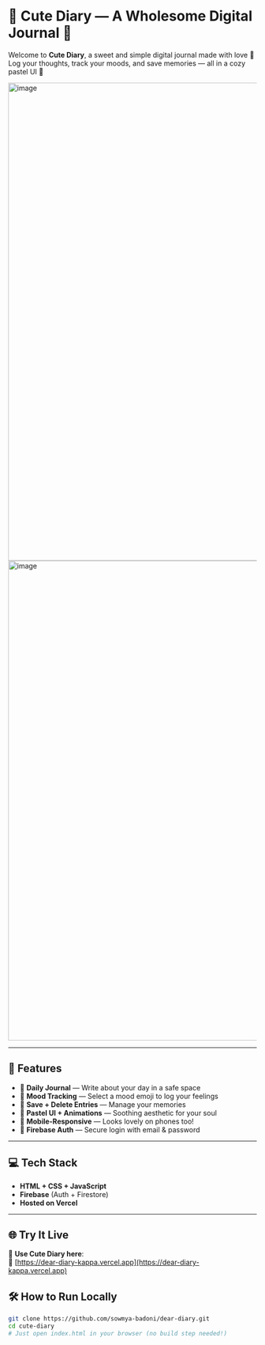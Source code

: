 # 🌸 Cute Diary — A Wholesome Digital Journal 🌸

Welcome to **Cute Diary**, a sweet and simple digital journal made with love 💖  
Log your thoughts, track your moods, and save memories — all in a cozy pastel UI 🌼

<img width="1918" height="967" alt="image" src="https://github.com/user-attachments/assets/e751e9e5-5aa7-4c82-844f-e5f1051a3c8b" />
<img width="1916" height="971" alt="image" src="https://github.com/user-attachments/assets/f21fb6bd-4f0b-4ede-8a93-16bd1bb03a31" />



---
## 💫 Features

- 📅 **Daily Journal** — Write about your day in a safe space
- 🥰 **Mood Tracking** — Select a mood emoji to log your feelings
- 💾 **Save + Delete Entries** — Manage your memories
- 🎨 **Pastel UI + Animations** — Soothing aesthetic for your soul
- 📱 **Mobile-Responsive** — Looks lovely on phones too!
- 🔐 **Firebase Auth** — Secure login with email & password

---

## 💻 Tech Stack

- **HTML + CSS + JavaScript**
- **Firebase** (Auth + Firestore)
- **Hosted on Vercel**

---

## 🌐 Try It Live

📲 **Use Cute Diary here**:  
🔗 [https://dear-diary-kappa.vercel.app](https://dear-diary-kappa.vercel.app)


## 🛠 How to Run Locally

```bash
git clone https://github.com/sowmya-badoni/dear-diary.git
cd cute-diary
# Just open index.html in your browser (no build step needed!)
